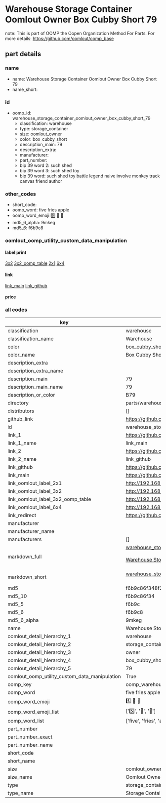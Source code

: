 # Warehouse Storage Container Oomlout Owner Box Cubby Short 79  

note: This is part of OOMP the Oopen Organization Method For Parts. For more details: https://github.com/oomlout/oomp_base

##  part details
  







### name
* name: Warehouse Storage Container Oomlout Owner Box Cubby Short 79
* name_short: 
### id
* oomp_id: warehouse_storage_container_oomlout_owner_box_cubby_short_79
  * classification: warehouse
  * type: storage_container
  * size: oomlout_owner
  * color: box_cubby_short
  * description_main: 79
  * description_extra: 
  * manufacturer: 
  * part_number: 
  * bip 39 word 2: such shed
  * bip 39 word 3: such shed toy
  * bip 39 word: such shed toy battle legend naive involve monkey track canvas friend author

### other_codes
* short_code: 
* oomp_word: five fries apple
* oomp_word_emoji :five: :fries: :apple:
* md5_6_alpha: 9mkeg
* md5_6: f6b9c8






### oomlout_oomp_utility_custom_data_manipulation
#### label print
[3x2](http://192.168.1.245:1112/?label=oomp%209mkeg)
[3x2_oomp_table](http://192.168.1.108:1112/?label=oomp%209mkeg)
[2x1](http://192.168.1.242:1112/?label=oomp%209mkeg)
[6x4](http://192.168.1.55:1112/?label=oomp%209mkeg)    

#### link

[link_main](https://github.com/oomlout/oomlout_oomp_version_1_messy/tree/main/parts/warehouse_storage_container_oomlout_owner_box_cubby_short_79) [link_github](https://github.com/oomlout/oomlout_oomp_version_1_messy/tree/main/parts/warehouse_storage_container_oomlout_owner_box_cubby_short_79)                             

#### price







### all codes 
| key | value |  
| --- | --- |  
| classification | warehouse |  
| classification_name | Warehouse |  
| color | box_cubby_short |  
| color_name | Box Cubby Short |  
| description_extra |  |  
| description_extra_name |  |  
| description_main | 79 |  
| description_main_name | 79 |  
| description_or_color | B79 |  
| directory | parts/warehouse_storage_container_oomlout_owner_box_cubby_short_79 |  
| distributors | [] |  
| github_link | https://github.com/oomlout/oomlout_oomp_part_src/tree/main/parts/warehouse_storage_container_oomlout_owner_box_cubby_short_79 |  
| id | warehouse_storage_container_oomlout_owner_box_cubby_short_79 |  
| link_1 | https://github.com/oomlout/oomlout_oomp_version_1_messy/tree/main/parts/warehouse_storage_container_oomlout_owner_box_cubby_short_79 |  
| link_1_name | link_main |  
| link_2 | https://github.com/oomlout/oomlout_oomp_version_1_messy/tree/main/parts/warehouse_storage_container_oomlout_owner_box_cubby_short_79 |  
| link_2_name | link_github |  
| link_github | https://github.com/oomlout/oomlout_oomp_version_1_messy/tree/main/parts/warehouse_storage_container_oomlout_owner_box_cubby_short_79 |  
| link_main | https://github.com/oomlout/oomlout_oomp_version_1_messy/tree/main/parts/warehouse_storage_container_oomlout_owner_box_cubby_short_79 |  
| link_oomlout_label_2x1 | http://192.168.1.242:1112/?label=oomp%209mkeg |  
| link_oomlout_label_3x2 | http://192.168.1.245:1112/?label=oomp%209mkeg |  
| link_oomlout_label_3x2_oomp_table | http://192.168.1.108:1112/?label=oomp%209mkeg |  
| link_oomlout_label_6x4 | http://192.168.1.55:1112/?label=oomp%209mkeg |  
| link_redirect | https://github.com/oomlout/oomlout_oomp_version_1_messy/tree/main/parts/warehouse_storage_container_oomlout_owner_box_cubby_short_79 |  
| manufacturer |  |  
| manufacturer_name |  |  
| manufacturers | [] |  
| markdown_full | [warehouse_storage_container_oomlout_owner_box_cubby_short_79](none)<br>[](none)<br>[Warehouse Storage Container Oomlout Owner Box Cubby Short 79](none)<br><br> |  
| markdown_short | [warehouse_storage_container_oomlout_owner_box_cubby_short_79](none)<br><br> |  
| md5 | f6b9c86f348f2ec64abfc135ccf156c3 |  
| md5_10 | f6b9c86f34 |  
| md5_5 | f6b9c |  
| md5_6 | f6b9c8 |  
| md5_6_alpha | 9mkeg |  
| name | Warehouse Storage Container Oomlout Owner Box Cubby Short 79 |  
| oomlout_detail_hierarchy_1 | warehouse |  
| oomlout_detail_hierarchy_2 | storage_container |  
| oomlout_detail_hierarchy_3 | owner |  
| oomlout_detail_hierarchy_4 | box_cubby_short |  
| oomlout_detail_hierarchy_5 | 79 |  
| oomlout_oomp_utility_custom_data_manipulation | True |  
| oomp_key | oomp_warehouse_storage_container_oomlout_owner_box_cubby_short_79 |  
| oomp_word | five fries apple |  
| oomp_word_emoji | :five: :fries: :apple: |  
| oomp_word_emoji_list | [':five:', ':fries:', ':apple:'] |  
| oomp_word_list | ['five', 'fries', 'apple'] |  
| part_number |  |  
| part_number_exact |  |  
| part_number_name |  |  
| short_code |  |  
| short_name |  |  
| size | oomlout_owner |  
| size_name | Oomlout Owner |  
| type | storage_container |  
| type_name | Storage Container |  

